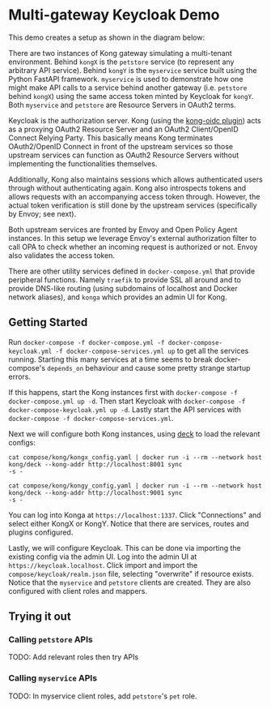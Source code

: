# Multi-gateway Keycloak Demo

This demo creates a setup as shown in the diagram below:

There are two instances of Kong gateway simulating a multi-tenant environment. Behind `kongX` is the `petstore`
service (to represent any arbitrary API service). Behind `kongY` is the `myservice` service built using the Python
FastAPI framework. `myservice` is used to demonstrate how one might make API calls to a service behind another gateway
(i.e. `petstore` behind `kongX`) using the same access token minted by Keycloak for `kongY`. Both `myservice` and
`petstore` are Resource Servers in OAuth2 terms.

Keycloak is the authorization server. Kong (using the [kong-oidc plugin](https://github.com/Revomatico/kong-oidc)) acts
as a proxying OAuth2 Resource Server and an OAuth2 Client/OpenID Connect Relying Party. This basically means Kong
terminates OAuth2/OpenID Connect in front of the upstream services so those upstream services can function as OAuth2
Resource Servers without implementing the functionalities themselves.

Additionally, Kong also maintains sessions which allows authenticated users through without authenticating again. Kong
also introspects tokens and allows requests with an accompanying access token through. However, the actual token
verification is still done by the upstream services (specifically by Envoy; see next).

Both upstream services are fronted by Envoy and Open Policy Agent instances. In this setup we leverage Envoy's external
authorization filter to call OPA to check whether an incoming request is authorized or not. Envoy also validates the
access token.

There are other utility services defined in `docker-compose.yml` that provide peripheral functions. Namely `traefik` to
provide SSL all around and to provide DNS-like routing (using subdomains of localhost and Docker network aliases), and
`konga` which provides an admin UI for Kong.

## Getting Started

Run `docker-compose -f docker-compose.yml -f docker-compose-keycloak.yml -f docker-compose-services.yml up` to get all
the services running. Starting this many services at a time seems to break docker-compose's `depends_on` behaviour and
cause some pretty strange startup errors.

If this happens, start the Kong instances first with `docker-compose -f docker-compose.yml up -d`. Then start Keycloak
with `docker-compose -f docker-compose-keycloak.yml up -d`. Lastly start the API services with `docker-compose -f
docker-compose-services.yml`.


Next we will configure both Kong instances, using [deck](https://github.com/Kong/deck) to load the relevant configs:
```
cat compose/kong/kongx_config.yaml | docker run -i --rm --network host kong/deck --kong-addr http://localhost:8001 sync
-s -

cat compose/kong/kongy_config.yaml | docker run -i --rm --network host kong/deck --kong-addr http://localhost:9001 sync
-s -
```

You can log into Konga at `https://localhost:1337`. Click "Connections" and select either KongX or KongY. Notice that
there are services, routes and plugins configured.

Lastly, we will configure Keycloak. This can be done via importing the existing config via the admin UI. Log into the
admin UI at `https://keycloak.localhost`.  Click import and import the `compose/keycloak/realm.json` file, selecting
"overwrite" if resource exists. Notice that the `myservice` and `petstore` clients are created. They are also configured
with client roles and mappers.

## Trying it out

### Calling `petstore` APIs

TODO: Add relevant roles then try APIs

### Calling `myservice` APIs

TODO: In myservice client roles, add `petstore`'s `pet` role.
